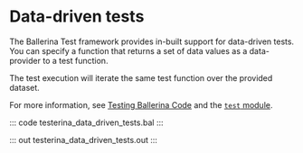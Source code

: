 # Data-driven tests

The Ballerina Test framework provides in-built support for data-driven tests. You can specify a function that returns a set of data values as a data-provider to a test function.

The test execution will iterate the same test function over the provided dataset.

For more information, see [Testing Ballerina Code](https://ballerina.io/learn/test-ballerina-code/define-data-driven-tests/) and the [`test` module](https://lib.ballerina.io/ballerina/test/latest/).

::: code testerina_data_driven_tests.bal :::

::: out testerina_data_driven_tests.out :::
